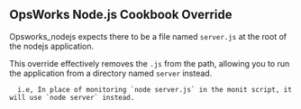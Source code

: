 ## OpsWorks Node.js Cookbook Override


Opsworks_nodejs expects there to be a file named `server.js` at the root of the nodejs application.


This override effectively removes the `.js` from the path, allowing you to run the application from  a directory named `server` instead.


```
  i.e, In place of monitoring `node server.js` in the monit script, it will use `node server` instead.
```